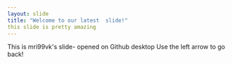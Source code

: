```yaml
---
layout: slide
title: "Welcome to our latest  slide!"
this slide is pretty amazing
---
```

This is mri99vk's slide- opened on Github desktop
Use the left arrow to go back!
